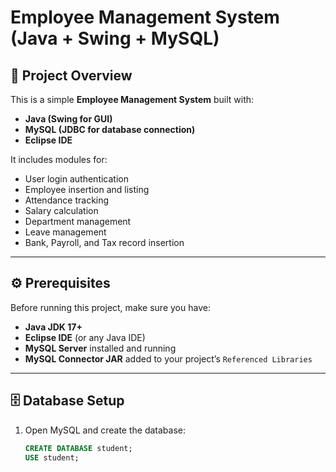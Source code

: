 # Employee Management System (Java + Swing + MySQL)

## 📌 Project Overview
This is a simple **Employee Management System** built with:
- **Java (Swing for GUI)**
- **MySQL (JDBC for database connection)**
- **Eclipse IDE**

It includes modules for:
- User login authentication
- Employee insertion and listing
- Attendance tracking
- Salary calculation
- Department management
- Leave management
- Bank, Payroll, and Tax record insertion

---

## ⚙️ Prerequisites
Before running this project, make sure you have:
- **Java JDK 17+**
- **Eclipse IDE** (or any Java IDE)
- **MySQL Server** installed and running
- **MySQL Connector JAR** added to your project’s `Referenced Libraries`

---

## 🗄️ Database Setup
1. Open MySQL and create the database:
   ```sql
   CREATE DATABASE student;
   USE student;
